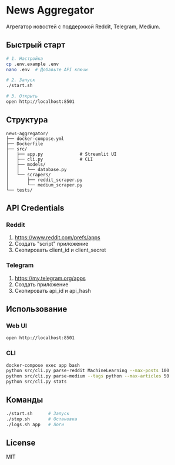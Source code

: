 # News Aggregator

Агрегатор новостей с поддержкой Reddit, Telegram, Medium.

## Быстрый старт

```bash
# 1. Настройка
cp .env.example .env
nano .env  # Добавьте API ключи

# 2. Запуск
./start.sh

# 3. Открыть
open http://localhost:8501
```

## Структура

```
news-aggregator/
├── docker-compose.yml
├── Dockerfile
├── src/
│   ├── app.py              # Streamlit UI
│   ├── cli.py              # CLI
│   ├── models/
│   │   └── database.py
│   └── scrapers/
│       ├── reddit_scraper.py
│       └── medium_scraper.py
└── tests/
```

## API Credentials

### Reddit
1. https://www.reddit.com/prefs/apps
2. Создать "script" приложение
3. Скопировать client_id и client_secret

### Telegram
1. https://my.telegram.org/apps
2. Создать приложение
3. Скопировать api_id и api_hash

## Использование

### Web UI
```bash
open http://localhost:8501
```

### CLI
```bash
docker-compose exec app bash
python src/cli.py parse-reddit MachineLearning --max-posts 100
python src/cli.py parse-medium --tags python --max-articles 50
python src/cli.py stats
```

## Команды

```bash
./start.sh      # Запуск
./stop.sh       # Остановка
./logs.sh app   # Логи
```

## License

MIT
